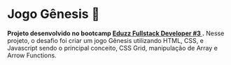 # Jogo Gênesis :space_invader:
**Projeto desenvolvido no bootcamp [Eduzz Fullstack Developer #3 ](https://web.dio.me/track/eduzz-fullstack-developer-3?tab=path).**
Nesse projeto, o desafio foi criar um jogo Gênesis utilizando HTML, CSS, e Javascript sendo o principal conceito, CSS Grid, manipulação de Array e Arrow Functions. 
